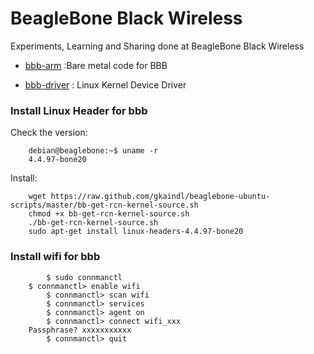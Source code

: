 # BeagleBone Black Wireless

Experiments, Learning and Sharing done at BeagleBone Black Wireless

* [bbb-arm](https://github.com/danghai/bbb_wireless/tree/master/bbb-arm) :Bare metal code for BBB

* [bbb-driver](https://github.com/danghai/bbb_wireless/tree/master/bbb-driver) : Linux Kernel Device Driver

### Install Linux Header for bbb

Check the version: 

```
	debian@beaglebone:~$ uname -r
	4.4.97-bone20	
```

Install: 

```
	wget https://raw.github.com/gkaindl/beaglebone-ubuntu-scripts/master/bb-get-rcn-kernel-source.sh
	chmod +x bb-get-rcn-kernel-source.sh 
	./bb-get-rcn-kernel-source.sh 
	sudo apt-get install linux-headers-4.4.97-bone20 
```

### Install wifi for bbb

```
        $ sudo connmanctl
	$ connmanctl> enable wifi
        $ connmanctl> scan wifi
        $ connmanctl> services
        $ connmanctl> agent on
        $ connmanctl> connect wifi_xxx
	Passphrase? xxxxxxxxxxx
        $ connmanctl> quit
```
